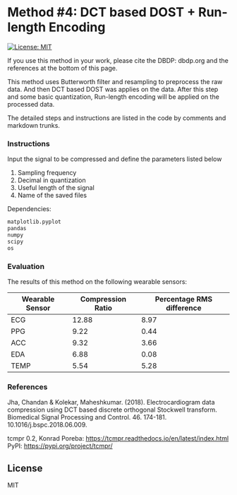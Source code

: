# Method #4: DCT based DOST + Run-length Encoding

[![License: MIT](https://img.shields.io/badge/License-MIT-yellow.svg)](https://opensource.org/licenses/MIT)

If you use this method in your work, please cite the DBDP: dbdp.org and the references at the bottom of this page.

This method uses Butterworth filter and resampling to preprocess the raw data. And then DCT based DOST was applies on the data. After this step and some basic quantization, Run-length encoding will be applied on the processed data.

The detailed steps and instructions are listed in the code by comments and markdown trunks.


### Instructions

Input the signal to be compressed and define the parameters listed below

1. Sampling frequency
2. Decimal in quantization
3. Useful length of the signal
4. Name of the saved files


Dependencies:

```sh
matplotlib.pyplot
pandas
numpy
scipy
os
```

### Evaluation

The results of this method on the following wearable sensors:

| Wearable Sensor | Compression Ratio | Percentage RMS difference |
| ------ | ------ | ------ | 
| ECG | 12.88 | 8.97 |
| PPG | 9.22 | 0.44 |
| ACC | 9.32 | 3.66 |
| EDA | 6.88 | 0.08 |
| TEMP | 5.54 | 5.28 |



### References

Jha, Chandan & Kolekar, Maheshkumar. (2018). Electrocardiogram data compression using DCT based discrete orthogonal Stockwell transform. Biomedical Signal Processing and Control. 46. 174-181. 10.1016/j.bspc.2018.06.009.

tcmpr 0.2, Konrad Poreba: https://tcmpr.readthedocs.io/en/latest/index.html
PyPI: https://pypi.org/project/tcmpr/


License
----

MIT



[//]: # (These are reference links used in the body of this note and get stripped out when the markdown processor does its job. There is no need to format nicely because it shouldn't be seen. Thanks SO - http://stackoverflow.com/questions/4823468/store-comments-in-markdown-syntax)


   [dill]: <https://github.com/joemccann/dillinger>
   [git-repo-url]: <https://github.com/joemccann/dillinger.git>
   [john gruber]: <http://daringfireball.net>
   [df1]: <http://daringfireball.net/projects/markdown/>
   [markdown-it]: <https://github.com/markdown-it/markdown-it>
   [Ace Editor]: <http://ace.ajax.org>
   [node.js]: <http://nodejs.org>
   [Twitter Bootstrap]: <http://twitter.github.com/bootstrap/>
   [jQuery]: <http://jquery.com>
   [@tjholowaychuk]: <http://twitter.com/tjholowaychuk>
   [express]: <http://expressjs.com>
   [AngularJS]: <http://angularjs.org>
   [Gulp]: <http://gulpjs.com>

   [PlDb]: <https://github.com/joemccann/dillinger/tree/master/plugins/dropbox/README.md>
   [PlGh]: <https://github.com/joemccann/dillinger/tree/master/plugins/github/README.md>
   [PlGd]: <https://github.com/joemccann/dillinger/tree/master/plugins/googledrive/README.md>
   [PlOd]: <https://github.com/joemccann/dillinger/tree/master/plugins/onedrive/README.md>
   [PlMe]: <https://github.com/joemccann/dillinger/tree/master/plugins/medium/README.md>
   [PlGa]: <https://github.com/RahulHP/dillinger/blob/master/plugins/googleanalytics/README.md>
